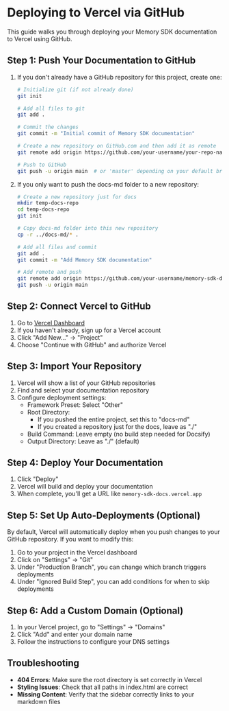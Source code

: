# Deploying to Vercel via GitHub

This guide walks you through deploying your Memory SDK documentation to Vercel using GitHub.

## Step 1: Push Your Documentation to GitHub

1. If you don't already have a GitHub repository for this project, create one:
   ```bash
   # Initialize git (if not already done)
   git init
   
   # Add all files to git
   git add .
   
   # Commit the changes
   git commit -m "Initial commit of Memory SDK documentation"
   
   # Create a new repository on GitHub.com and then add it as remote
   git remote add origin https://github.com/your-username/your-repo-name.git
   
   # Push to GitHub
   git push -u origin main  # or 'master' depending on your default branch
   ```

2. If you only want to push the docs-md folder to a new repository:
   ```bash
   # Create a new repository just for docs
   mkdir temp-docs-repo
   cd temp-docs-repo
   git init
   
   # Copy docs-md folder into this new repository
   cp -r ../docs-md/* .
   
   # Add all files and commit
   git add .
   git commit -m "Add Memory SDK documentation"
   
   # Add remote and push
   git remote add origin https://github.com/your-username/memory-sdk-docs.git
   git push -u origin main
   ```

## Step 2: Connect Vercel to GitHub

1. Go to [Vercel Dashboard](https://vercel.com/dashboard)
2. If you haven't already, sign up for a Vercel account
3. Click "Add New..." → "Project"
4. Choose "Continue with GitHub" and authorize Vercel

## Step 3: Import Your Repository

1. Vercel will show a list of your GitHub repositories
2. Find and select your documentation repository
3. Configure deployment settings:
   - Framework Preset: Select "Other"
   - Root Directory: 
     - If you pushed the entire project, set this to "docs-md"
     - If you created a repository just for the docs, leave as "./"
   - Build Command: Leave empty (no build step needed for Docsify)
   - Output Directory: Leave as "./" (default)

## Step 4: Deploy Your Documentation

1. Click "Deploy"
2. Vercel will build and deploy your documentation
3. When complete, you'll get a URL like `memory-sdk-docs.vercel.app`

## Step 5: Set Up Auto-Deployments (Optional)

By default, Vercel will automatically deploy when you push changes to your GitHub repository. If you want to modify this:

1. Go to your project in the Vercel dashboard
2. Click on "Settings" → "Git"
3. Under "Production Branch", you can change which branch triggers deployments
4. Under "Ignored Build Step", you can add conditions for when to skip deployments

## Step 6: Add a Custom Domain (Optional)

1. In your Vercel project, go to "Settings" → "Domains"
2. Click "Add" and enter your domain name
3. Follow the instructions to configure your DNS settings

## Troubleshooting

- **404 Errors**: Make sure the root directory is set correctly in Vercel
- **Styling Issues**: Check that all paths in index.html are correct
- **Missing Content**: Verify that the sidebar correctly links to your markdown files 